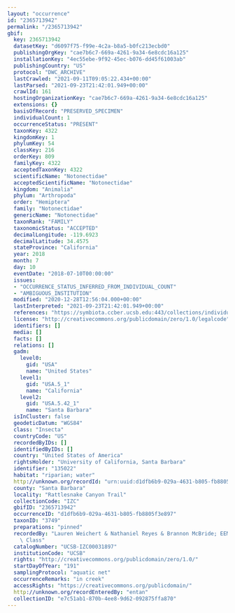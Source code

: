 ```yaml
---
layout: "occurrence"
id: "2365713942"
permalink: "/2365713942"
gbif:
  key: 2365713942
  datasetKey: "d6097f75-f99e-4c2a-b8a5-b0fc213ecbd0"
  publishingOrgKey: "cae7b6c7-669a-4261-9a34-6e8cdc16a125"
  installationKey: "4ec55ebe-9f92-45ec-b076-dd45f61003ab"
  publishingCountry: "US"
  protocol: "DWC_ARCHIVE"
  lastCrawled: "2021-09-11T09:05:22.434+00:00"
  lastParsed: "2021-09-23T21:42:01.949+00:00"
  crawlId: 161
  hostingOrganizationKey: "cae7b6c7-669a-4261-9a34-6e8cdc16a125"
  extensions: {}
  basisOfRecord: "PRESERVED_SPECIMEN"
  individualCount: 1
  occurrenceStatus: "PRESENT"
  taxonKey: 4322
  kingdomKey: 1
  phylumKey: 54
  classKey: 216
  orderKey: 809
  familyKey: 4322
  acceptedTaxonKey: 4322
  scientificName: "Notonectidae"
  acceptedScientificName: "Notonectidae"
  kingdom: "Animalia"
  phylum: "Arthropoda"
  order: "Hemiptera"
  family: "Notonectidae"
  genericName: "Notonectidae"
  taxonRank: "FAMILY"
  taxonomicStatus: "ACCEPTED"
  decimalLongitude: -119.6923
  decimalLatitude: 34.4575
  stateProvince: "California"
  year: 2018
  month: 7
  day: 10
  eventDate: "2018-07-10T00:00:00"
  issues:
  - "OCCURRENCE_STATUS_INFERRED_FROM_INDIVIDUAL_COUNT"
  - "AMBIGUOUS_INSTITUTION"
  modified: "2020-12-28T12:56:04.000+00:00"
  lastInterpreted: "2021-09-23T21:42:01.949+00:00"
  references: "https://symbiota.ccber.ucsb.edu:443/collections/individual/index.php?occid=135022"
  license: "http://creativecommons.org/publicdomain/zero/1.0/legalcode"
  identifiers: []
  media: []
  facts: []
  relations: []
  gadm:
    level0:
      gid: "USA"
      name: "United States"
    level1:
      gid: "USA.5_1"
      name: "California"
    level2:
      gid: "USA.5.42_1"
      name: "Santa Barbara"
  isInCluster: false
  geodeticDatum: "WGS84"
  class: "Insecta"
  countryCode: "US"
  recordedByIDs: []
  identifiedByIDs: []
  country: "United States of America"
  rightsHolder: "University of California, Santa Barbara"
  identifier: "135022"
  habitat: "riparian; water"
  http://unknown.org/recordId: "urn:uuid:d1dfb6b9-029a-4631-b805-fb8805f3e897"
  county: "Santa Barbara"
  locality: "Rattlesnake Canyon Trail"
  collectionCode: "IZC"
  gbifID: "2365713942"
  occurrenceID: "d1dfb6b9-029a-4631-b805-fb8805f3e897"
  taxonID: "3749"
  preparations: "pinned"
  recordedBy: "Lauren Weichert & Nathaniel Reyes & Brannon McBride; EEMB 118 Entomology\
    \ Class"
  catalogNumber: "UCSB-IZC00031897"
  institutionCode: "UCSB"
  rights: "http://creativecommons.org/publicdomain/zero/1.0/"
  startDayOfYear: "191"
  samplingProtocol: "aquatic net"
  occurrenceRemarks: "in creek"
  accessRights: "https://creativecommons.org/publicdomain/"
  http://unknown.org/recordEnteredBy: "entan"
  collectionID: "e7c51ab1-870b-4ee8-9d62-092875ffa870"
---
```

